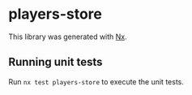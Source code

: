 # players-store

This library was generated with [Nx](https://nx.dev).

## Running unit tests

Run `nx test players-store` to execute the unit tests.
